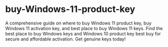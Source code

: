 # buy-Windows-11-product-key
A comprehensive guide on where to buy Windows 11 product key, buy Windows 11 activation key, and best place to buy Windows 11 keys. Find the best place to buy Windows keys and Windows 10 product key best buy for secure and affordable activation. Get genuine keys today!
